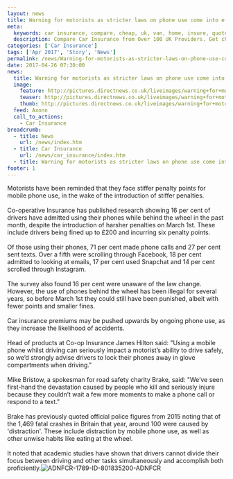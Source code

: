 ```yaml
---
layout: news
title: Warning for motorists as stricter laws on phone use come into effect | Quotezone.co.uk
meta:
  keywords: car insurance, compare, cheap, uk, van, home, insure, quotes, online, comparison, bike, loans, life
  description: Compare Car Insurance from Over 100 UK Providers. Get cheap quotes online now using our fast, free, secure comparison site
categories: ['Car Insurance']
tags: ['Apr 2017', 'Story', 'News']
permalink: /news/Warning-for-motorists-as-stricter-laws-on-phone-use-come-into-effect.md
date: 2017-04-26 07:30:00
news:
  title: Warning for motorists as stricter laws on phone use come into effect
  image:
    feature: http://pictures.directnews.co.uk/liveimages/warning+for+motorists+as+stricter+laws+on+phone+use+come+into+effect+dft_1789_801835200_0_0_14103349_300.jpg
    teaser: http://pictures.directnews.co.uk/liveimages/warning+for+motorists+as+stricter+laws+on+phone+use+come+into+effect+dft_1789_801835200_0_0_14103349_100.jpg
    thumb: http://pictures.directnews.co.uk/liveimages/warning+for+motorists+as+stricter+laws+on+phone+use+come+into+effect+dft_1789_801835200_0_0_14103349_100.jpg
  feed: Axonn
  call_to_actions:
    - Car Insurance
breadcrumb:
  - title: News
    url: /news/index.htm
  - title: Car Insurance
    url: /news/car_insurance/index.htm
  - title: Warning for motorists as stricter laws on phone use come into effect
footer: 1
---
```


Motorists have been reminded that they face stiffer penalty points for mobile phone use, in the wake of the introduction of stiffer penalties.<br/><br/>Co-operative Insurance has published research showing 16 per cent of drivers have admitted using their phones while behind the wheel in the past month, despite the introduction of harsher penalties on March 1st. These include drivers being fined up to &pound;200 and incurring six penalty points.<br/><br/>Of those using their phones, 71 per cent made phone calls and 27 per cent sent texts. Over a fifth were scrolling through Facebook, 18 per cent admitted to looking at emails, 17 per cent used Snapchat and 14 per cent scrolled through Instagram.<br/><br/>The survey also found 16 per cent were unaware of the law change. However, the use of phones behind the wheel has been illegal for several years, so before March 1st they could still have been punished, albeit with fewer points and smaller fines.<br/><br/>Car insurance premiums may be pushed upwards by ongoing phone use, as they increase the likelihood of accidents.<br/><br/>Head of products at Co-op Insurance James Hilton said: &quot;Using a mobile phone whilst driving can seriously impact a motorist&rsquo;s ability to drive safely, so we&rsquo;d strongly advise drivers to lock their phones away in glove compartments when driving.&quot;<br/><br/>Mike Bristow, a spokesman for road safety charity Brake, said: &quot;We&rsquo;ve seen first-hand the devastation caused by people who kill and seriously injure because they couldn&rsquo;t wait a few more moments to make a phone call or respond to a text.&quot; &nbsp;<br/><br/>Brake has previously quoted official police figures from 2015 noting that of the 1,469 fatal crashes in Britain that year, around 100 were caused by &#39;distraction&#39;. These include distraction by mobile phone use, as well as other unwise habits like eating at the wheel. &nbsp;&nbsp;<br/><br/>It noted that academic studies have shown that drivers cannot divide their focus between driving and other tasks simultaneously and accomplish both proficiently.<img alt="ADNFCR-1789-ID-801835200-ADNFCR" src="http://feeds.directnews.co.uk/feedtrack/justcopyright.gif?feedid=1789&itemid=801835200" />